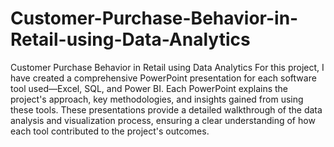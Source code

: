 # Customer-Purchase-Behavior-in-Retail-using-Data-Analytics
Customer Purchase Behavior in Retail using Data Analytics
For this project, I have created a comprehensive PowerPoint presentation for each software tool used—Excel, SQL, and Power BI. Each PowerPoint explains the project's approach, key methodologies, and insights gained from using these tools. These presentations provide a detailed walkthrough of the data analysis and visualization process, ensuring a clear understanding of how each tool contributed to the project's outcomes.
